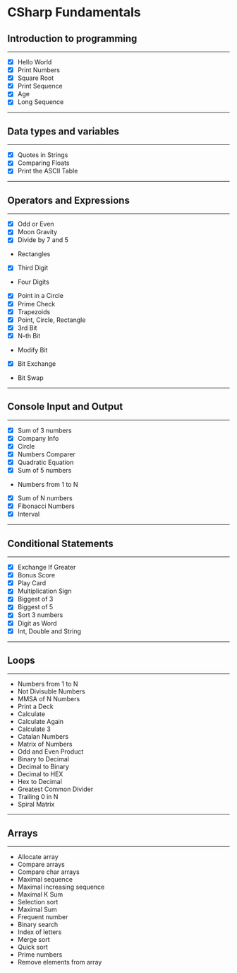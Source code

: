 # CSharp Fundamentals
## Introduction to programming
----
- [x] Hello World
- [x] Print Numbers
- [x] Square Root
- [x] Print Sequence
- [x] Age
- [x] Long Sequence

----
## Data types and variables
----
- [x] Quotes in Strings
- [x] Comparing Floats
- [x] Print the ASCII Table

----
## Operators and Expressions
----
- [x] Odd or Even
- [x] Moon Gravity
- [x] Divide by 7 and 5
* Rectangles
- [x] Third Digit
* Four Digits
- [x] Point in a Circle
- [x] Prime Check
- [x] Trapezoids
- [x] Point, Circle, Rectangle
- [x] 3rd Bit
- [x] N-th Bit
* Modify Bit
- [x] Bit Exchange
* Bit Swap

----
## Console Input and Output
----
- [x] Sum of 3 numbers
- [x] Company Info
- [x] Circle
- [x] Numbers Comparer
- [x] Quadratic Equation
- [x] Sum of 5 numbers
* Numbers from 1 to N
- [x] Sum of N numbers
- [x] Fibonacci Numbers
- [x] Interval

----
## Conditional Statements
----
- [x] Exchange If Greater
- [x] Bonus Score
- [x] Play Card
- [x] Multiplication Sign
- [x] Biggest of 3
- [x] Biggest of 5
- [x] Sort 3 numbers
- [x] Digit as Word
- [x] Int, Double and String

----
## Loops
----
* Numbers from 1 to N
* Not Divisuble Numbers
* MMSA of N Numbers
* Print a Deck
* Calculate
* Calculate Again
* Calculate 3
* Catalan Numbers
* Matrix of Numbers
* Odd and Even Product
* Binary to Decimal
* Decimal to Binary
* Decimal to HEX
* Hex to Decimal
* Greatest Common Divider
* Trailing 0 in N
* Spiral Matrix

----
## Arrays
----
* Allocate array
* Compare arrays
* Compare char arrays
* Maximal sequence
* Maximal increasing sequence
* Maximal K Sum
* Selection sort
* Maximal Sum
* Frequent number
* Binary search
* Index of letters
* Merge sort
* Quick sort
* Prime numbers
* Remove elements from array